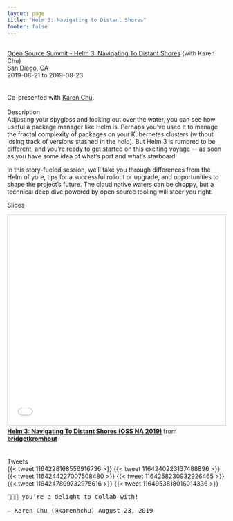 ```yaml
---
layout: page
title: "Helm 3: Navigating to Distant Shores"
footer: false
---
```



<br>
<div class="views-field views-field-nothing">        <span class="field-content views-field-field-details"><a href="https://sched.co/PUTD">Open Source Summit - Helm 3: Navigating To Distant Shores</a> (with Karen Chu)<br>San Diego, CA<br><span class="date-display-start">2019-08-21</span> to <span class="date-display-end">2019-08-23</span></span></div>
<br>

<br>
Co-presented with <a href="https://twitter.com/karenhchu/">Karen Chu</a>.
<br>
<br>
Description
<br>
Adjusting your spyglass and looking out over the water, you can see how useful a package manager like Helm is. Perhaps you’ve used it to manage the fractal complexity of packages on your Kubernetes clusters (without losing track of versions stashed in the hold). But Helm 3 is rumored to be different, and you’re ready to get started on this exciting voyage -- as soon as you have some idea of what’s port and what’s starboard!
<p>
In this story-fueled session, we’ll take you through differences from the Helm of yore, tips for a successful rollout or upgrade, and opportunities to shape the project’s future. The cloud native waters can be choppy, but a technical deep dive powered by open source tooling will steer you right!
<br>

Slides
<br>
<iframe src="//www.slideshare.net/slideshow/embed_code/key/hqzGxcJBop9U9j" width="595" height="485" frameborder="0" marginwidth="0" marginheight="0" scrolling="no" style="border:1px solid #CCC; border-width:1px; margin-bottom:5px; max-width: 100%;" allowfullscreen> </iframe> <div style="margin-bottom:5px"> <strong> <a href="//www.slideshare.net/bridgetkromhout/helm-3-navigating-to-distant-shores-oss-na-2019" title="Helm 3: Navigating To Distant Shores (OSS NA 2019)" target="_blank">Helm 3: Navigating To Distant Shores (OSS NA 2019)</a> </strong> from <strong><a href="https://www.slideshare.net/bridgetkromhout" target="_blank">bridgetkromhout</a></strong> </div>
<br>

<p>

Tweets
<br>
{{< tweet 1164228168556916736 >}}
{{< tweet 1164240223137488896 >}}
{{< tweet 1164244227007508480 >}}
{{< tweet 1164258230932926465 >}}
{{< tweet 1164247899732975616 >}}
{{< tweet 1164953818016014336 >}}
<pre>
💖🤗💖 you’re a delight to collab with!

— Karen Chu (@karenhchu) August 23, 2019
</pre>
